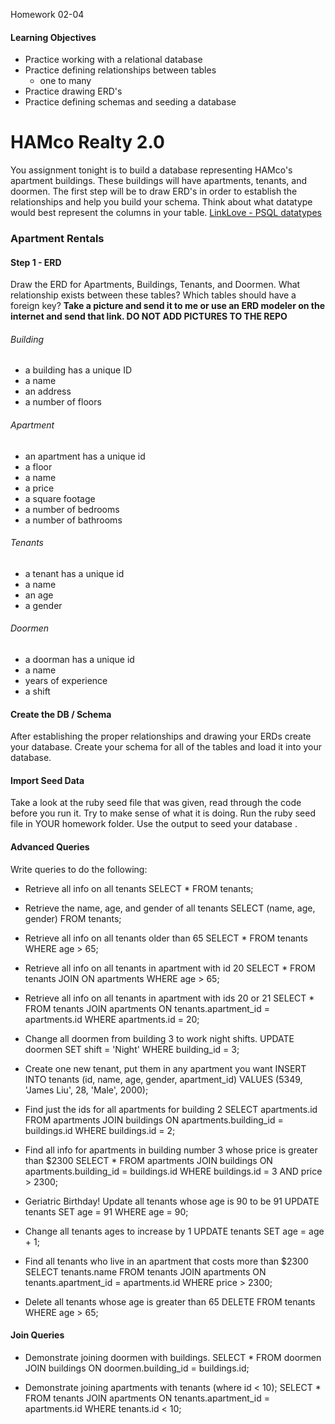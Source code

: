 Homework 02-04

#### Learning Objectives
- Practice working with a relational database
- Practice defining relationships between tables
  - one to many
- Practice drawing ERD's
- Practice defining schemas and seeding a database

# HAMco Realty 2.0
You assignment tonight is to build a database representing HAMco's apartment buildings. These buildings will have apartments, tenants, and doormen. The first step will be to draw ERD's in order to establish the relationships and help you build your schema. Think about what datatype would best represent the columns in your table. [LinkLove - PSQL datatypes](http://www.postgresql.org/docs/9.3/static/datatype.html)

### Apartment Rentals

#### Step 1 - ERD

Draw the ERD for Apartments, Buildings, Tenants, and Doormen. What relationship exists between these tables? Which tables should have a foreign key?
__Take a picture and send it to me or use an ERD modeler on the internet and send that link. DO NOT ADD PICTURES TO THE REPO__

###### Building
- a building has a unique ID
- a name
- an address
- a number of floors

###### Apartment
- an apartment has a unique id
- a floor
- a name
- a price
- a square footage
- a number of bedrooms
- a number of bathrooms

###### Tenants
- a tenant has a unique id
- a name
- an age
- a gender

###### Doormen
- a doorman has a unique id
- a name
- years of experience
- a shift

#### Create the DB / Schema
After establishing the proper relationships and drawing your ERDs create your database. Create your schema for all of the tables and load it into your database.

#### Import Seed Data
Take a look at the ruby seed file that was given, read through the code before you run it. Try to make sense of what it is doing. Run the ruby seed file in YOUR homework folder. Use the output to seed your database  .

#### Advanced Queries
Write queries to do the following:

* Retrieve all info on all tenants
SELECT * FROM tenants;

* Retrieve the name, age, and gender of all tenants
SELECT (name, age, gender) FROM tenants;

* Retrieve all info on all tenants older than 65
SELECT * FROM tenants WHERE age > 65;

* Retrieve all info on all tenants in apartment with id 20
SELECT * FROM tenants JOIN ON apartments WHERE age > 65;

* Retrieve all info on all tenants in apartment with ids 20 or 21
SELECT * FROM tenants JOIN apartments ON tenants.apartment_id = apartments.id WHERE apartments.id = 20;

* Change all doormen from building 3 to work night shifts.
UPDATE doormen SET shift = 'Night' WHERE building_id = 3;

* Create one new tenant, put them in any apartment you want
INSERT INTO tenants (id, name, age, gender, apartment_id) VALUES (5349, 'James Liu', 28, 'Male', 2000);

* Find just the ids for all apartments for building 2
SELECT apartments.id FROM apartments JOIN buildings ON apartments.building_id = buildings.id WHERE buildings.id = 2;

* Find all info for apartments in building number 3 whose price is greater than $2300
SELECT * FROM apartments JOIN buildings ON apartments.building_id = buildings.id WHERE buildings.id = 3 AND price > 2300;

* Geriatric Birthday! Update all tenants whose age is 90 to be 91
UPDATE tenants SET age = 91 WHERE age = 90;

* Change all tenants ages to increase by 1
UPDATE tenants SET age = age + 1;

* Find all tenants who live in an apartment that costs more than $2300
SELECT tenants.name FROM tenants JOIN apartments ON tenants.apartment_id = apartments.id WHERE price > 2300;

* Delete all tenants whose age is greater than 65
DELETE FROM tenants WHERE age > 65;

#### Join Queries
* Demonstrate joining doormen with buildings.
SELECT * FROM doormen JOIN buildings ON doormen.building_id = buildings.id;
  
* Demonstrate joining apartments with tenants (where id < 10);
SELECT * FROM tenants JOIN apartments ON tenants.apartment_id = apartments.id WHERE tenants.id < 10;
